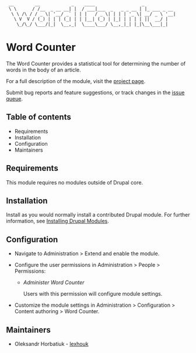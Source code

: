 ```
 __        __            _    ____                  _
 \ \      / /__  _ __ __| |  / ___|___  _   _ _ __ | |_ ___ _ __
  \ \ /\ / / _ \| '__/ _` | | |   / _ \| | | | '_ \| __/ _ \ '__|
   \ V  V / (_) | | | (_| | | |__| (_) | |_| | | | | ||  __/ |
    \_/\_/ \___/|_|  \__,_|  \____\___/ \__,_|_| |_|\__\___|_|
```

# Word Counter

The Word Counter provides a statistical tool for determining the number of words
in the body of an article.

For a full description of the module, visit the
[project page](https://github.com/lexhouk/word_counter).

Submit bug reports and feature suggestions, or track changes in the
[issue queue](https://github.com/lexhouk/word_counter/issues).


## Table of contents

- Requirements
- Installation
- Configuration
- Maintainers


## Requirements

This module requires no modules outside of Drupal core.


## Installation

Install as you would normally install a contributed Drupal module. For further
information, see
[Installing Drupal Modules](https://www.drupal.org/docs/extending-drupal/installing-drupal-modules).


## Configuration

- Navigate to Administration > Extend and enable the module.

- Configure the user permissions in Administration > People > Permissions:
  - *Administer Word Counter*

    Users with this permission will configure module settings.

- Customize the module settings in Administration > Configuration >
  Content authoring > Word Counter.


## Maintainers

- Oleksandr Horbatiuk - [lexhouk](https://www.drupal.org/u/lexhouk)

